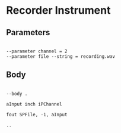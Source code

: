 # Recorder Instrument

## Parameters

```scenario oscilla

--parameter channel = 2
--parameter file --string = recording.wav

```

## Body

```scenario oscilla

--body .

aInput inch iPChannel

fout SPFile, -1, aInput

..

```
